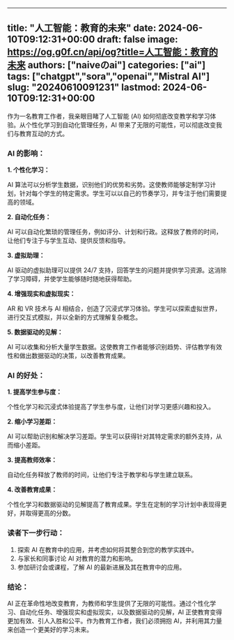 
---
title: "人工智能：教育的未来"
date: 2024-06-10T09:12:31+00:00
draft: false
image: https://og.g0f.cn/api/og?title=人工智能：教育的未来
authors: ["naiveのai"]
categories: ["ai"]
tags: ["chatgpt","sora","openai","Mistral AI"]
slug: "20240610091231"
lastmod: 2024-06-10T09:12:31+00:00
---
作为一名教育工作者，我亲眼目睹了人工智能 (AI) 如何彻底改变教学和学习体验。从个性化学习到自动化管理任务，AI 带来了无限的可能性，可以彻底改变我们与教育互动的方式。

### AI 的影响：

**1. 个性化学习：**

AI 算法可以分析学生数据，识别他们的优势和劣势。这使教师能够定制学习计划，针对每个学生的特定需求。学生可以以自己的节奏学习，并专注于他们需要提高的领域。

**2. 自动化任务：**

AI 可以自动化繁琐的管理任务，例如评分、计划和行政。这释放了教师的时间，让他们专注于与学生互动、提供反馈和指导。

**3. 虚拟助理：**

AI 驱动的虚拟助理可以提供 24/7 支持，回答学生的问题并提供学习资源。这消除了学习障碍，并使学生能够随时随地获得帮助。

**4. 增强现实和虚拟现实：**

AR 和 VR 技术与 AI 相结合，创造了沉浸式学习体验。学生可以探索虚拟世界，进行交互式模拟，并以全新的方式理解复杂概念。

**5. 数据驱动的见解：**

AI 可以收集和分析大量学生数据。这使教育工作者能够识别趋势、评估教学有效性和做出数据驱动的决策，以改善教育成果。

### AI 的好处：

**1. 提高学生参与度：**

个性化学习和沉浸式体验提高了学生参与度，让他们对学习更感兴趣和投入。

**2. 缩小学习差距：**

AI 可以帮助识别和解决学习差距。学生可以获得针对其特定需求的额外支持，从而缩小差距。

**3. 提高教师效率：**

自动化任务释放了教师的时间，让他们专注于教学和与学生建立联系。

**4. 改善教育成果：**

个性化学习和数据驱动的见解提高了教育成果。学生在定制的学习计划中表现得更好，并取得更高的分数。

### 读者下一步行动：

1. 探索 AI 在教育中的应用，并考虑如何将其整合到您的教学实践中。
2. 与家长和同事讨论 AI 对教育的潜力和影响。
3. 参加研讨会或课程，了解 AI 的最新进展及其在教育中的应用。

### 结论：

AI 正在革命性地改变教育，为教师和学生提供了无限的可能性。通过个性化学习、自动化任务、增强现实和虚拟现实，以及数据驱动的见解，AI 正使教育变得更加有效、引人入胜和公平。作为教育工作者，我们必须拥抱 AI，并利用其力量来创造一个更美好的学习未来。